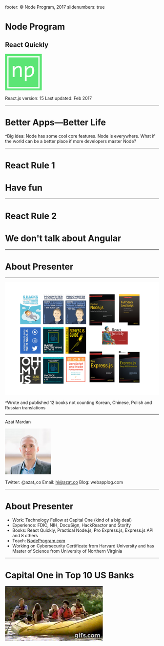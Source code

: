 footer: © Node Program, 2017
slidenumbers: true

# Node Program
## React Quickly

![inline 70%](images/np-logo120.png)

React.js version: 15
Last updated: Feb 2017

---

# Better Apps—Better Life

^Big idea: Node has some cool core features. Node is everywhere. What if the world can be a better place if more developers master Node?

---

# React Rule 1

# Have fun

---

# React Rule 2

# We don't talk about Angular

---

# About Presenter

---

![inline](images/azats-books-covers.png)

^Wrote and published 12 books not counting Korean, Chinese, Polish and Russian translations

---

Azat Mardan

![inline](images/azat.jpeg)

Twitter: @azat_co
Email: hi@azat.co
Blog: webapplog.com

---

# About Presenter

* Work: Technology Fellow at Capital One (kind of a big deal)
* Experience: FDIC, NIH, DocuSign, HackReactor and Storify
* Books: React Quickly, Practical Node.js, Pro Express.js, Express.js API and 8 others
* Teach: [NodeProgram.com](http://NodeProgram.com)
* Working on Cybersecurity Certificate from Harvard University and has Master of Science from University of Northern Virginia

---

# Capital One in Top 10 US Banks

![inline](images/commercial.gif)
